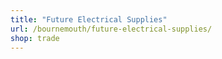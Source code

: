 ```yaml
---
title: "Future Electrical Supplies"
url: /bournemouth/future-electrical-supplies/
shop: trade
---
```

